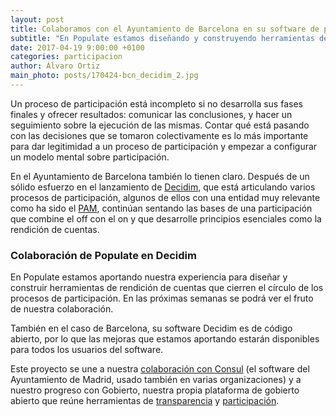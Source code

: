 ```yaml
---
layout: post
title: Colaboramos con el Ayuntamiento de Barcelona en su software de participación
subtitle: "En Populate estamos diseñando y construyendo herramientas de rendición de cuentas dentro de Decidim, la plataforma de participación promovida por el Ayuntamiento de Barcelona"
date: 2017-04-19 9:00:00 +0100
categories: participacion
author: Álvaro Ortiz
main_photo: posts/170424-bcn_decidim_2.jpg
---
```


Un proceso de participación está incompleto si no desarrolla sus fases finales y ofrecer resultados: comunicar las conclusiones, y hacer un seguimiento sobre la ejecución de las mismas. Contar qué está pasando con las decisiones que se tomaron colectivamente es lo más importante para dar legitimidad a un proceso de participación y empezar a configurar un modelo mental sobre participación.

En el Ayuntamiento de Barcelona también lo tienen claro. Después de un sólido esfuerzo en el lanzamiento de [Decidim](https://www.decidim.barcelona), que está articulando varios procesos de participación, algunos de ellos con una entidad muy relevante como ha sido el [PAM](https://www.decidim.barcelona/processes/1), continúan sentando las bases de una participación que combine el off con el on y que desarrolle principios esenciales como la rendición de cuentas.

### Colaboración de Populate en Decidim

En Populate estamos aportando nuestra experiencia para diseñar y construir herramientas de rendición de cuentas que cierren el círculo de los procesos de participación. En las próximas semanas se podrá ver el fruto de nuestra colaboración.

También en el caso de Barcelona, su software Decidim es de código abierto, por lo que las mejoras que estamos aportando estarán disponibles para todos los usuarios del software.

Este proyecto se une a nuestra [colaboración con Consul](https://gobierto.es/blog/20170419-mejoras-consul.html) (el software del Ayuntamiento de Madrid, usado también en varias organizaciones) y a nuestro progreso con Gobierto, nuestra propia plataforma de gobierto abierto que reúne herramientas de [transparencia](/blog/20161215-diputacion-de-valencia-gobierto.html) y [participación](/blog/20170314-sencelles-consultas.html).
